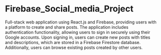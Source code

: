 # Firebase_Social_media_Project

Full-stack web application using React.js and Firebase, providing users with a platform to create and share posts. The application includes authentication functionality, allowing users to sign in securely using their Google accounts. Upon signing in, users can create new posts with titles and descriptions, which are stored in a Firebase Firestore database. Additionally, users can browse existing posts created by other users.
